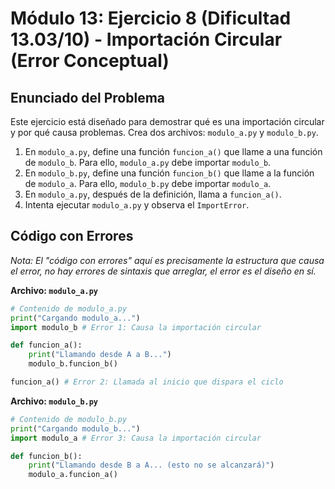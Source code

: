 # Módulo 13: Ejercicio 8 (Dificultad 13.03/10) - Importación Circular (Error Conceptual)

## Enunciado del Problema

Este ejercicio está diseñado para demostrar qué es una importación circular y por qué causa problemas.
Crea dos archivos: `modulo_a.py` y `modulo_b.py`.
1.  En `modulo_a.py`, define una función `funcion_a()` que llame a una función de `modulo_b`. Para ello, `modulo_a.py` debe importar `modulo_b`.
2.  En `modulo_b.py`, define una función `funcion_b()` que llame a la función de `modulo_a`. Para ello, `modulo_b.py` debe importar `modulo_a`.
3.  En `modulo_a.py`, después de la definición, llama a `funcion_a()`.
4.  Intenta ejecutar `modulo_a.py` y observa el `ImportError`.

## Código con Errores

*Nota: El "código con errores" aquí es precisamente la estructura que causa el error, no hay errores de sintaxis que arreglar, el error es el diseño en sí.*

**Archivo: `modulo_a.py`**
```python
# Contenido de modulo_a.py
print("Cargando modulo_a...")
import modulo_b # Error 1: Causa la importación circular

def funcion_a():
    print("Llamando desde A a B...")
    modulo_b.funcion_b()

funcion_a() # Error 2: Llamada al inicio que dispara el ciclo
```

**Archivo: `modulo_b.py`**
```python
# Contenido de modulo_b.py
print("Cargando modulo_b...")
import modulo_a # Error 3: Causa la importación circular

def funcion_b():
    print("Llamando desde B a A... (esto no se alcanzará)")
    modulo_a.funcion_a()
